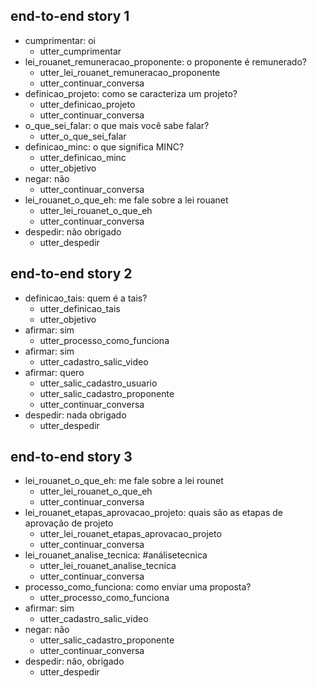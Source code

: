 ## end-to-end story 1
* cumprimentar: oi
   - utter_cumprimentar
* lei_rouanet_remuneracao_proponente: o proponente é remunerado?
   - utter_lei_rouanet_remuneracao_proponente
   - utter_continuar_conversa
* definicao_projeto: como se caracteriza um projeto?
    - utter_definicao_projeto
    - utter_continuar_conversa
* o_que_sei_falar: o que mais você sabe falar?
    - utter_o_que_sei_falar
* definicao_minc: o que significa MINC?
    - utter_definicao_minc
    - utter_objetivo
* negar: não
   - utter_continuar_conversa
* lei_rouanet_o_que_eh: me fale sobre a lei rouanet
   - utter_lei_rouanet_o_que_eh
   - utter_continuar_conversa
* despedir: não obrigado
   - utter_despedir

## end-to-end story 2
* definicao_tais: quem é a tais?
    - utter_definicao_tais
    - utter_objetivo
* afirmar: sim
    - utter_processo_como_funciona
* afirmar: sim
   - utter_cadastro_salic_video
* afirmar: quero
   - utter_salic_cadastro_usuario
   - utter_salic_cadastro_proponente
   - utter_continuar_conversa
* despedir: nada obrigado
   - utter_despedir

## end-to-end story 3
* lei_rouanet_o_que_eh: me fale sobre a lei rounet 
   - utter_lei_rouanet_o_que_eh
   - utter_continuar_conversa
* lei_rouanet_etapas_aprovacao_projeto: quais são as etapas de aprovação de projeto
   - utter_lei_rouanet_etapas_aprovacao_projeto
   - utter_continuar_conversa
* lei_rouanet_analise_tecnica: #análisetecnica
   - utter_lei_rouanet_analise_tecnica
   - utter_continuar_conversa
* processo_como_funciona: como enviar uma proposta?
   - utter_processo_como_funciona
* afirmar: sim
   - utter_cadastro_salic_video
* negar: não
   - utter_salic_cadastro_proponente
   - utter_continuar_conversa
* despedir: não, obrigado
   - utter_despedir

